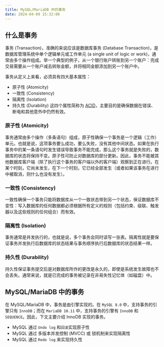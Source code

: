 ```yaml
---
title: MySQL/MariaDB 中的事务
date: 2024-04-09 15:32:00
---
```

## 什么是事务

事务 (Transaction)，准确的来说应该是数据库事务 (Database Transaction)，是数据库管理系统中单个逻辑单元或工作单元 (a single unit of logic or work)，通常由多个操作组成。举一个典型的例子，从一个银行账户转账到另一个账户：完成交易需要从一个账户减去转账金额，并将相同金额添加到另一个账户中。

事务从定义上来看，必须具有四大基本属性：

- 原子性 (Atomicity)
- 一致性 (Consistency)
- 隔离性 (Isolation)
- 持久性 (Durability)
  这四个属性简称为 [ACID](https://www.wikiwand.com/en/ACID)，主要目的是确保数据在错误、断电和其他意外中仍然有效。

### 原子性 (Atomicity)

事务通常由多个操作（多条语句）组成，原子性确保一个事务是一个逻辑（工作）单元。也就是说，这项事务要么成功，要么失败，没有其他中间状态。如果在执行事务中的某一条语句时发生错误导致事务不能完成，那么这个事务就是失败的，数据库的状态将保持不变。原子性可防止对数据库的部分更新。因此，事务不能被其他数据库客户端（除了执行这个事务的客户端以外的客户端）观察到正在进行。在某个时刻，它尚未发生，在下一个时刻，它已经全部发生（或者如果该事务在进行中被取消，则什么也没有发生）。

### 一致性 (Consistency)

一致性确保一个事务只能将数据库从一个一致状态带到另一个状态，保证数据库不变性：写入数据库的任何数据都必须根据所有定义的规则（包括约束、级联、触发器以及这些规则的任何组合）而有效。

### 隔离性 (Isolation)

事务通常是并发执行的，也就是说，多个事务会同时读写一张表。隔离性就是要保证事务并发执行后数据库的状态结果与事务顺序执行后数据库的状态结果一样。

### 持久性 (Durability)

持久性保证事务提交后是对数据库所作的更改是永久的，即使是系统发生故障也不会丢失。通常来说，就是已完成的事务被记录在非易失性记忆体（如磁盘）中。

## MySQL/MariaDB 中的事务

在 MySQL/MariaDB 中，事务是由引擎实现的。在 `MySQL 8.0` 中，支持事务的引擎只有 `InnoDB`；而在 `MariaDB 10.11` 中，支持事务的引擎有 `InnoDB` 和 `SEQUENCE`。因此，下文主要介绍 InnoDB 实现的事务。

- MySQL 通过 `Undo log` 和`回滚`实现原子性
- MySQL 通过 多版本并发控制 (MVCC) 或 锁机制来实现隔离性
- MySQL 通过 `Redo log` 来实现持久性

